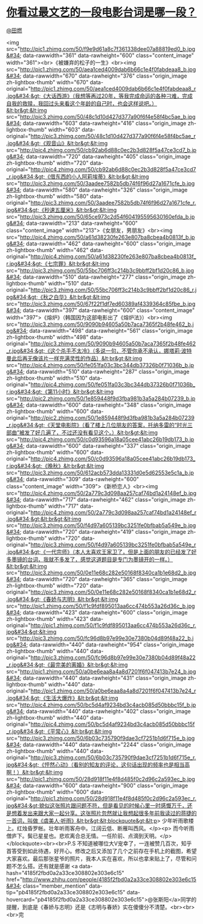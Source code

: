 
#  [你看过最文艺的一段电影台词是哪一段？](https://zhihu.com/questions/29087926)



[@田燃](https://zhihu.com/people/402e8dfba9e06d1effc69e0d5b584236)

&lt;img src=&#34;http://pic1.zhimg.com/50/f9e9d61a8c7f361338dee07a88819ed0_b.jpg&#34; data-rawwidth=&#34;361&#34; data-rawheight=&#34;600&#34; class=&#34;content_image&#34; width=&#34;361&#34;&gt;&lt;br&gt;《被嫌弃的松子的一生》&lt;br&gt;&lt;img src=&#34;http://pic1.zhimg.com/50/aea1ced4009dab6b66c1e4f0fabdeaa8_b.jpg&#34; data-rawwidth=&#34;670&#34; data-rawheight=&#34;376&#34; class=&#34;origin_image zh-lightbox-thumb&#34; width=&#34;670&#34; data-original=&#34;http://pic1.zhimg.com/50/aea1ced4009dab6b66c1e4f0fabdeaa8_r.jpg&#34;&gt;《大话西游》（我想等再过20年，等我完成命运的各种刁难，完成自我的救赎，我回过头来看这个年龄的自己时，也会这样说吧。）&lt;br&gt;&lt;img src=&#34;http://pic3.zhimg.com/50/48c1d10d427d377a90f6f4e58f4bc5ae_b.jpg&#34; data-rawwidth=&#34;603&#34; data-rawheight=&#34;416&#34; class=&#34;origin_image zh-lightbox-thumb&#34; width=&#34;603&#34; data-original=&#34;http://pic3.zhimg.com/50/48c1d10d427d377a90f6f4e58f4bc5ae_r.jpg&#34;&gt;《观音山》&lt;br&gt;&lt;img src=&#34;http://pic4.zhimg.com/50/cb92ab6d88c0ec2b3d828f5a47ce3cd7_b.jpg&#34; data-rawwidth=&#34;720&#34; data-rawheight=&#34;405&#34; class=&#34;origin_image zh-lightbox-thumb&#34; width=&#34;720&#34; data-original=&#34;http://pic4.zhimg.com/50/cb92ab6d88c0ec2b3d828f5a47ce3cd7_r.jpg&#34;&gt;《借东西的小人阿莉埃蒂》&lt;br&gt;&lt;img src=&#34;http://pic3.zhimg.com/50/3aadee7582b5db74f6f96d27a1671cfe_b.jpg&#34; data-rawwidth=&#34;580&#34; data-rawheight=&#34;326&#34; class=&#34;origin_image zh-lightbox-thumb&#34; width=&#34;580&#34; data-original=&#34;http://pic3.zhimg.com/50/3aadee7582b5db74f6f96d27a1671cfe_r.jpg&#34;&gt;《秒速五厘米》&lt;br&gt;&lt;img src=&#34;http://pic3.zhimg.com/50/65ce973c2d54f604195595630160efda_b.jpg&#34; data-rawwidth=&#34;213&#34; data-rawheight=&#34;600&#34; class=&#34;content_image&#34; width=&#34;213&#34;&gt;《女朋友，男朋友》&lt;br&gt;&lt;img src=&#34;http://pic4.zhimg.com/50/a61d38230fe263e807ba8cbea4b0813f_b.jpg&#34; data-rawwidth=&#34;462&#34; data-rawheight=&#34;600&#34; class=&#34;origin_image zh-lightbox-thumb&#34; width=&#34;462&#34; data-original=&#34;http://pic4.zhimg.com/50/a61d38230fe263e807ba8cbea4b0813f_r.jpg&#34;&gt;《七宗罪》&lt;br&gt;&lt;img src=&#34;http://pic3.zhimg.com/50/55bc706ff3c214b3c9bbff2bf1d20c86_b.jpg&#34; data-rawwidth=&#34;510&#34; data-rawheight=&#34;277&#34; class=&#34;origin_image zh-lightbox-thumb&#34; width=&#34;510&#34; data-original=&#34;http://pic3.zhimg.com/50/55bc706ff3c214b3c9bbff2bf1d20c86_r.jpg&#34;&gt;《秋之白华》&lt;br&gt;&lt;img src=&#34;http://pic3.zhimg.com/50/67f22f1df7ed60389af4339364c85fbe_b.jpg&#34; data-rawwidth=&#34;397&#34; data-rawheight=&#34;600&#34; class=&#34;content_image&#34; width=&#34;397&#34;&gt;《熔炉》（韩国因为这部电影出了《熔炉法》）&lt;br&gt;&lt;img src=&#34;http://pic3.zhimg.com/50/9090b94605a50b7aca7365f2b48fe462_b.jpg&#34; data-rawwidth=&#34;498&#34; data-rawheight=&#34;561&#34; class=&#34;origin_image zh-lightbox-thumb&#34; width=&#34;498&#34; data-original=&#34;http://pic3.zhimg.com/50/9090b94605a50b7aca7365f2b48fe462_r.jpg&#34;&gt;《这个杀手不太冷》（多说一句，不管你承不承认，娜塔莉·波特曼此后再无像该片一样充满灵性的作品）&lt;br&gt;&lt;img src=&#34;http://pic4.zhimg.com/50/fe051fa03c3bc344db37326b0f71036b_b.jpg&#34; data-rawwidth=&#34;510&#34; data-rawheight=&#34;287&#34; class=&#34;origin_image zh-lightbox-thumb&#34; width=&#34;510&#34; data-original=&#34;http://pic4.zhimg.com/50/fe051fa03c3bc344db37326b0f71036b_r.jpg&#34;&gt;《第11小时》&lt;br&gt;&lt;img src=&#34;http://pic2.zhimg.com/50/1e859448f9d3fba981b3a5a284b07239_b.jpg&#34; data-rawwidth=&#34;600&#34; data-rawheight=&#34;348&#34; class=&#34;origin_image zh-lightbox-thumb&#34; width=&#34;600&#34; data-original=&#34;http://pic2.zhimg.com/50/1e859448f9d3fba981b3a5a284b07239_r.jpg&#34;&gt;《天堂电影院》（看了楼上几位朋友的答案，托纳多雷的“时光三部曲”被发了好几遍了，不过还没有看见这个。）&lt;br&gt;&lt;img src=&#34;http://pic4.zhimg.com/50/c0d93596a18a05cee41abc26b19db173_b.jpg&#34; data-rawwidth=&#34;600&#34; data-rawheight=&#34;337&#34; class=&#34;origin_image zh-lightbox-thumb&#34; width=&#34;600&#34; data-original=&#34;http://pic4.zhimg.com/50/c0d93596a18a05cee41abc26b19db173_r.jpg&#34;&gt;《晚秋》&lt;br&gt;&lt;img src=&#34;http://pic3.zhimg.com/50/612acb573dda13331d0e5d62553e5c1a_b.jpg&#34; data-rawwidth=&#34;309&#34; data-rawheight=&#34;600&#34; class=&#34;content_image&#34; width=&#34;309&#34;&gt;《新桥恋人》&lt;br&gt;&lt;img src=&#34;http://pic4.zhimg.com/50/2a779c3d098aa257caf74bd1a24148ef_b.jpg&#34; data-rawwidth=&#34;717&#34; data-rawheight=&#34;462&#34; class=&#34;origin_image zh-lightbox-thumb&#34; width=&#34;717&#34; data-original=&#34;http://pic4.zhimg.com/50/2a779c3d098aa257caf74bd1a24148ef_r.jpg&#34;&gt;&lt;br&gt;&lt;img src=&#34;http://pic3.zhimg.com/50/f4d97a605139bc3251fe0bfbab5a549e_b.jpg&#34; data-rawwidth=&#34;720&#34; data-rawheight=&#34;419&#34; class=&#34;origin_image zh-lightbox-thumb&#34; width=&#34;720&#34; data-original=&#34;http://pic3.zhimg.com/50/f4d97a605139bc3251fe0bfbab5a549e_r.jpg&#34;&gt;《一代宗师》（本人太喜欢王家卫了，但是上面的朋友的已经发了好多墨镜的台词，我就不多发了，感觉这道题目是专门为墨镜开的一样。）&lt;br&gt;&lt;img src=&#34;http://pic3.zhimg.com/50/0e11e68c282e50168f8340ca1b1e68d2_b.jpg&#34; data-rawwidth=&#34;720&#34; data-rawheight=&#34;365&#34; class=&#34;origin_image zh-lightbox-thumb&#34; width=&#34;720&#34; data-original=&#34;http://pic3.zhimg.com/50/0e11e68c282e50168f8340ca1b1e68d2_r.jpg&#34;&gt;《春娇与志明》&lt;br&gt;&lt;img src=&#34;http://pic1.zhimg.com/50/f1c9fdf895013aa6cc474b553a26d36c_b.jpg&#34; data-rawwidth=&#34;423&#34; data-rawheight=&#34;600&#34; class=&#34;origin_image zh-lightbox-thumb&#34; width=&#34;423&#34; data-original=&#34;http://pic1.zhimg.com/50/f1c9fdf895013aa6cc474b553a26d36c_r.jpg&#34;&gt;&lt;img src=&#34;http://pic3.zhimg.com/50/fc96d8b97e99e30e7380b04d89f48a22_b.jpg&#34; data-rawwidth=&#34;440&#34; data-rawheight=&#34;954&#34; class=&#34;origin_image zh-lightbox-thumb&#34; width=&#34;440&#34; data-original=&#34;http://pic3.zhimg.com/50/fc96d8b97e99e30e7380b04d89f48a22_r.jpg&#34;&gt;《最完美的离婚》&lt;br&gt;&lt;img src=&#34;http://pic1.zhimg.com/50/a0be6eaa8a4a8d7201f6f047413b7e24_b.jpg&#34; data-rawwidth=&#34;440&#34; data-rawheight=&#34;431&#34; class=&#34;origin_image zh-lightbox-thumb&#34; width=&#34;440&#34; data-original=&#34;http://pic1.zhimg.com/50/a0be6eaa8a4a8d7201f6f047413b7e24_r.jpg&#34;&gt;《生活大爆炸》&lt;br&gt;&lt;img src=&#34;http://pic4.zhimg.com/50/bc5d4af9234bd3c4acb085d50bbbc15f_b.jpg&#34; data-rawwidth=&#34;440&#34; data-rawheight=&#34;402&#34; class=&#34;origin_image zh-lightbox-thumb&#34; width=&#34;440&#34; data-original=&#34;http://pic4.zhimg.com/50/bc5d4af9234bd3c4acb085d50bbbc15f_r.jpg&#34;&gt;《平常心》&lt;br&gt;&lt;img src=&#34;http://pic3.zhimg.com/50/6b03c735790f9dae3cf7251b1d6f715e_b.jpg&#34; data-rawwidth=&#34;440&#34; data-rawheight=&#34;2244&#34; class=&#34;origin_image zh-lightbox-thumb&#34; width=&#34;440&#34; data-original=&#34;http://pic3.zhimg.com/50/6b03c735790f9dae3cf7251b1d6f715e_r.jpg&#34;&gt;《怦然心动》（看别的知友的评论，这句话出现的频率也是相当高啊！）&lt;br&gt;&lt;img src=&#34;http://pic1.zhimg.com/50/28d918f11e4f8d485f0c2d96c2a593ec_b.jpg&#34; data-rawwidth=&#34;600&#34; data-rawheight=&#34;900&#34; class=&#34;origin_image zh-lightbox-thumb&#34; width=&#34;600&#34; data-original=&#34;http://pic1.zhimg.com/50/28d918f11e4f8d485f0c2d96c2a593ec_r.jpg&#34;&gt;貌似这张照片跟问题不符，但是看见的时候心里一时感慨万千，还是想着发出来跟大家一起分享。这张照片忽然就让我想起很多年前我读过的蒋捷的一首词，叫做《虞美人·听雨》&lt;br&gt;&lt;blockquote&gt;&lt;p&gt;  少年听雨歌楼上。红烛昏罗帐。壮年听雨客舟中。江阔云低、断雁叫西风。&lt;/p&gt;&lt;p&gt;  而今听雨僧庐下。鬓已星星也。悲欢离合总无情。一任阶前、点滴到天明。&lt;/p&gt;&lt;/blockquote&gt;&lt;br&gt;&lt;br&gt;P.S  不知道被哪位大V宠幸了，一连被赞几百次，知乎首答受到如此待遇，好开心。修改之后又添加了几个之前存在手机上的截图，希望大家喜欢。最后那张星爷的照片，我本人实在喜欢，所以也拿来贴上了，尽管和问题不怎么搭。还有就是感谢 &lt;a data-hash=&#34;4185f2fbd0a2a33ce308802e303e6c15&#34; href=&#34;http://www.zhihu.com/people/4185f2fbd0a2a33ce308802e303e6c15&#34; class=&#34;member_mention&#34; data-tip=&#34;p$b$4185f2fbd0a2a33ce308802e303e6c15&#34; data-hovercard=&#34;p$b$4185f2fbd0a2a33ce308802e303e6c15&#34;&gt;@张斯阳&lt;/a&gt;同学的提醒，到底是《春娇与志明》还是《志明与春娇》实在傻傻分不清楚。&lt;br&gt;&lt;br&gt;&lt;br&gt;完